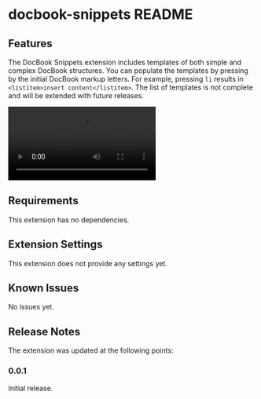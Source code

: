 # docbook-snippets README

## Features

The DocBook Snippets extension includes templates of both simple and complex DocBook structures.
You can populate the templates by pressing by the initial DocBook markup letters. For example,
pressing `li` results in `<listitem>insert content</listitem>`. The list of templates is not complete and will be extended with future releases.

![Adding <itemizedlist/>](media/itemizedlist.webm)

## Requirements

This extension has no dependencies.

## Extension Settings

This extension does not provide any settings yet.

## Known Issues

No issues yet.

## Release Notes

The extension was updated at the following points:

### 0.0.1

Initial release.
